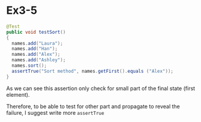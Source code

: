 # Ex3-5
```Java
@Test
public void testSort()
{
  names.add("Laura");
  names.add("Han");
  names.add("Alex");
  names.add("Ashley");
  names.sort();
  assertTrue("Sort method", names.getFirst().equals ("Alex"));
}
```

As we can see this assertion only check for small part of the final state (first element).

Therefore, to be able to test for other part and propagate to reveal the failure, I suggest write more  `assertTrue`
